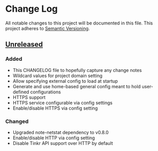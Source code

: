 # Change Log
All notable changes to this project will be documented in this file.
This project adheres to [Semantic Versioning](http://semver.org/).

## [Unreleased][unreleased]
### Added
- This CHANGELOG file to hopefully capture any change notes
- Wildcard values for project domain setting
- Allow specifying external config to load at startup
- Generate and use home-based general config meant to hold user-defined configurations
- HTTPS support
- HTTPS service configurable via config settings
- Enable/disable HTTPS via config setting

### Changed
- Upgraded note-netstat dependency to v0.8.0
- Enable/disable HTTP via config setting
- Disable Tinkr API support over HTTP by default

[unreleased]: https://github.com/danielkrainas/tinkr/compare/v0.1.11...HEAD